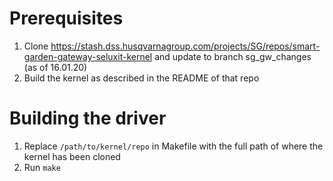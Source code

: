 # Prerequisites
  1. Clone https://stash.dss.husqvarnagroup.com/projects/SG/repos/smart-garden-gateway-seluxit-kernel and update to branch sg_gw_changes (as of 16.01.20)
  2. Build the kernel as described in the README of that repo

# Building the driver
  1. Replace `/path/to/kernel/repo` in Makefile with the full path of where the kernel has been cloned
  2. Run `make`